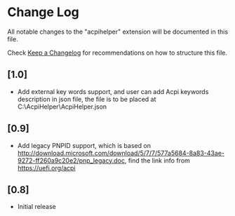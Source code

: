 # Change Log

All notable changes to the "acpihelper" extension will be documented in this file.

Check [Keep a Changelog](http://keepachangelog.com/) for recommendations on how to structure this file.
## [1.0]
- Add external key words support, and user can add Acpi keywords description in json file, the file is to be placed at C:\AcpiHelper\AcpiHelper.json

## [0.9]

- Add legacy PNPID support, which is based on http://download.microsoft.com/download/5/7/7/577a5684-8a83-43ae-9272-ff260a9c20e2/pnp_legacy.doc, find the link info from https://uefi.org/acpi 


## [0.8]

- Initial release